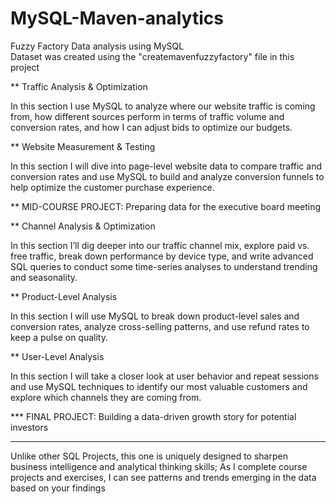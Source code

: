 # MySQL-Maven-analytics
Fuzzy Factory Data analysis using MySQL  
Dataset was created using the "createmavenfuzzyfactory" file in this project

** Traffic Analysis & Optimization

In this section I use MySQL to analyze where our website traffic is coming from, how different sources perform in terms of traffic volume and conversion rates, and how I can adjust bids to optimize our budgets.



** Website Measurement & Testing

In this section I will dive into page-level website data to compare traffic and conversion rates and use MySQL to build and analyze conversion funnels to help optimize the customer purchase experience.



** MID-COURSE PROJECT: Preparing data for the executive board meeting



** Channel Analysis & Optimization

In this section I’ll dig deeper into our traffic channel mix, explore paid vs. free traffic, break down performance by device type, and write advanced SQL queries to conduct some time-series analyses to understand trending and seasonality.



** Product-Level Analysis

In this section I will use MySQL to break down product-level sales and conversion rates, analyze cross-selling patterns, and use refund rates to keep a pulse on quality.



** User-Level Analysis

In this section I will take a closer look at user behavior and repeat sessions and use MySQL techniques to identify our most valuable customers and explore which channels they are coming from.



*** FINAL PROJECT: Building a data-driven growth story for potential investors

______________________________

Unlike other SQL Projects, this one is uniquely designed to sharpen business intelligence and analytical thinking skills; As I complete course projects and exercises, I can see patterns and trends emerging in the data based on your findings
